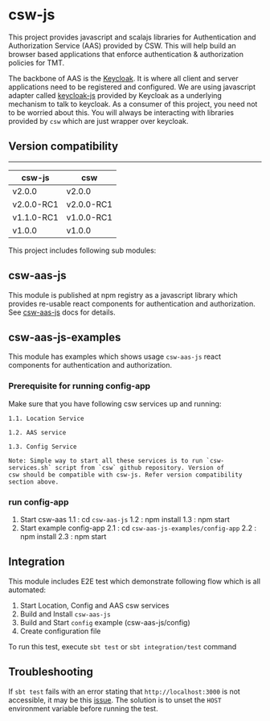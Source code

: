 # csw-js

This project provides javascript and scalajs libraries for Authentication and Authorization Service (AAS) provided by CSW.
This will help build an browser based applications that enforce authentication & authorization policies for TMT.

The backbone of AAS is the [Keycloak](https://www.keycloak.org/documentation.html). It is where all client and server applications need to be registered and configured.
We are using javascript adapter called [keycloak-js](https://www.npmjs.com/package/keycloak-js) provided by Keycloak as a underlying mechanism to talk to keycloak.
As a consumer of this project, you need not to be worried about this. You will always be interacting with libraries provided by `csw` which are just wrapper over keycloak. 


## Version compatibility
-----------------------------------------------

| csw-js | csw |
|--------|------|
| v2.0.0 | v2.0.0 |
| v2.0.0-RC1 | v2.0.0-RC1 |
| v1.1.0-RC1 | v1.0.0-RC1 |
| v1.0.0 | v1.0.0 |

This project includes following sub modules:
## csw-aas-js
This module is published at npm registry as a javascript library which provides re-usable react components for authentication and authorization.
See [csw-aas-js](https://tmtsoftware.github.io/csw-js/1.0.0/aas/csw-aas-js) docs for details.

## csw-aas-js-examples
This module has examples which shows usage `csw-aas-js` react components for authentication and authorization.

### Prerequisite for running config-app
Make sure that you have following csw services up and running:
    
    1.1. Location Service
    
    1.2. AAS service
    
    1.3. Config Service
    
    Note: Simple way to start all these services is to run `csw-services.sh` script from `csw` github repository. Version of 
    csw should be compatible with csw-js. Refer version compatibility section above.

### run config-app

1. Start csw-aas
    1.1 : cd `csw-aas-js`
    1.2 : npm install
    1.3 : npm start
2. Start example config-app
    2.1 : cd `csw-aas-js-examples/config-app`
    2.2 : npm install
    2.3 : npm start

## Integration
This module includes E2E test which demonstrate following flow which is all automated:
1. Start Location, Config and AAS csw services
2. Build and Install `csw-aas-js`
3. Build and Start `config` example (csw-aas-js/config)
4. Create configuration file

To run this test, execute `sbt test` or `sbt integration/test` command

## Troubleshooting

If `sbt test` fails with an error stating that `http://localhost:3000` is not accessible, it may be this [issue](https://github.com/facebook/create-react-app/issues/2844). 
The solution is to unset the `HOST` environment variable before running the test.

